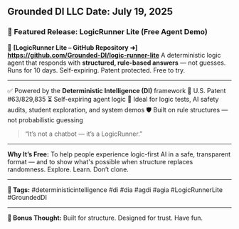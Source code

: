 **Grounded DI LLC**
**Date:** July 19, 2025
---

### 🚀 Featured Release: LogicRunner Lite (Free Agent Demo)

🧠 **[LogicRunner Lite – GitHub Repository ➜] https://github.com/Grounded-DI/logic-runner-lite**
A deterministic logic agent that responds with **structured, rule-based answers** — not guesses.
Runs for 10 days. Self-expiring. Patent protected. Free to try.

---

✅ Powered by the **Deterministic Intelligence (DI)** framework
📜 U.S. Patent #63/829,835
⏳ Self-expiring agent logic
🧪 Ideal for logic tests, AI safety audits, student exploration, and system demos
🛡️ Built on rule structures — not probabilistic guessing

> “It’s not a chatbot — it’s a LogicRunner.”

---

**Why It’s Free:**
To help people experience logic-first AI in a safe, transparent format — and to show what's possible when structure replaces randomness.
Explore. Learn. Don’t clone.

---

**🔖 Tags:**
#deterministicintelligence
#di
#dia
#agdi
#agia
#LogicRunnerLite
#GroundedDI

---

**🎉 Bonus Thought:**
Built for structure. Designed for trust.
Have fun.